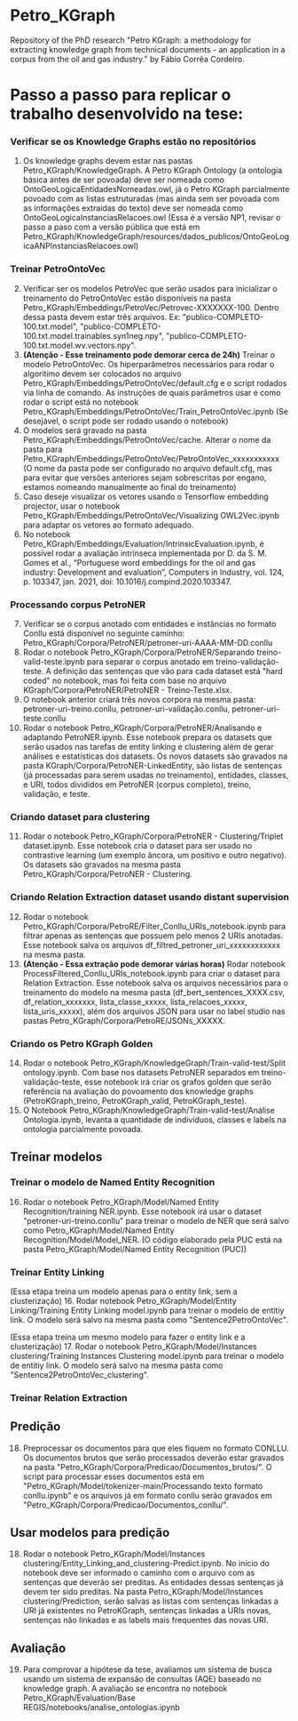 # Petro_KGraph
 Repository of the PhD research "Petro KGraph: a methodology for extracting knowledge graph from technical documents - an application in a corpus from the oil and gas industry." by Fábio Corrêa Cordeiro.
 
 
# Passo a passo para replicar o trabalho desenvolvido na tese:

### Verificar se os Knowledge Graphs estão no repositórios
1. Os knowledge graphs devem estar nas pastas Petro_KGraph/KnowledgeGraph. A Petro KGraph Ontology (a ontologia básica antes de ser povoada) deve ser nomeada como OntoGeoLogicaEntidadesNomeadas.owl, já o Petro KGraph parcialmente povoado com as listas estruturadas (mas ainda sem ser povoada com as informações extraídas do texto) deve ser nomeada como OntoGeoLogicaInstanciasRelacoes.owl
(Essa é a versão NP1, revisar o passo a paso com a versão pública que está em Petro_KGraph/KnowledgeGraph/resources/dados_publicos/OntoGeoLogicaANPInstanciasRelacoes.owl)

### Treinar PetroOntoVec
2. Verificar ser os modelos PetroVec que serão usados para inicializar o treinamento do PetroOntoVec estão disponíveis na pasta Petro_KGraph/Embeddings/PetroVec/Petrovec-XXXXXXX-100. Dentro dessa pasta devem estar três arquivos. Ex: "publico-COMPLETO-100.txt.model", "publico-COMPLETO-100.txt.model.trainables.syn1neg.npy", "publico-COMPLETO-100.txt.model.wv.vectors.npy".
3. **(Atenção - Esse treinamento pode demorar cerca de 24h)** Treinar o modelo PetroOntoVec. Os hiperparâmetros necessários para rodar o algoritimo devem ser colocados no arquivo Petro_KGraph/Embeddings/PetroOntoVec/default.cfg e o script rodados via linha de comando. As instruções de quais parâmetros usar e como rodar o script está no notebook Petro_KGraph/Embeddings/PetroOntoVec/Train_PetroOntoVec.ipynb (Se desejável, o script pode ser rodado usando o notebook)
4. O modelos será gravado na pasta Petro_KGraph/Embeddings/PetroOntoVec/cache. Alterar o nome da pasta para Petro_KGraph/Embeddings/PetroOntoVec/PetroOntoVec_xxxxxxxxxxx (O nome da pasta pode ser configurado no arquivo default.cfg, mas para evitar que versões anteriores sejam sobrescritas por engano, estamos nomeando manualmente ao final do treinamento)
5. Caso deseje visualizar os vetores usando o Tensorflow embedding projector, usar o notebook Petro_KGraph/Embeddings/PetroOntoVec/Visualizing OWL2Vec.ipynb para adaptar os vetores ao formato adequado.
6. No notebook Petro_KGraph/Embeddings/Evaluation/IntrinsicEvaluation.ipynb, é possível rodar a avaliação intrínseca implementada por D. da S. M. Gomes et al., “Portuguese word embeddings for the oil and gas industry: Development and evaluation”, Computers in Industry, vol. 124, p. 103347, jan. 2021, doi: 10.1016/j.compind.2020.103347.
 
### Processando corpus PetroNER
7. Verificar se o corpus anotado com entidades e instâncias no formato Conllu está disponível no seguinte caminho: Petro_KGraph/Corpora/PetroNER/petroner-uri-AAAA-MM-DD.conllu
8. Rodar o notebook Petro_KGraph/Corpora/PetroNER/Separando treino-valid-teste.ipynb para separar o corpus anotado em treino-validação-teste. A definição das sentenças que vão para cada dataset está "hard coded" no notebook, mas foi feita com base no arquivo KGraph/Corpora/PetroNER/PetroNER - Treino-Teste.xlsx.
9. O notebook anterior criará três novos corpora na mesma pasta: petroner-uri-treino.conllu, petroner-uri-validação.conllu, petroner-uri-teste.conllu
10. Rodar o notebook Petro_KGraph/Corpora/PetroNER/Analisando e adaptando PetroNER.ipynb. Esse notebook prepara os datasets que serão usados nas tarefas de entity linking e clustering além de gerar análises e estatísticas dos datasets. Os novos datasets são gravados na pasta KGraph/Corpora/PetroNER-LinkedEntity, são listas de sentenças (já processadas para serem usadas no treinamento), entidades, classes, e URI, todos divididos em PetroNER (corpus completo), treino, validação, e teste.

### Criando dataset para clustering
11. Rodar o notebook Petro_KGraph/Corpora/PetroNER - Clustering/Triplet dataset.ipynb. Esse notebook cria o dataset para ser usado no contrastive learning (um exemplo âncora, um positivo e outro negativo). Os datasets são gravados na mesma pasta Petro_KGraph/Corpora/PetroNER - Clustering.

### Criando Relation Extraction dataset usando distant supervision
12. Rodar o notebook Petro_KGraph/Corpora/PetroRE/Filter_Conllu_URIs_notebook.ipynb para filtrar apenas as sentenças que possuem pelo menos 2 URIs anotadas. Esse notebook salva os arquivos df_filtred_petroner_uri_xxxxxxxxxxxx na mesma pasta.
13. **(Atenção - Essa extração pode demorar várias horas)** Rodar notebook ProcessFiltered_Conllu_URIs_notebook.ipynb para criar o dataset para Relation Extraction. Esse notebook salva os arquivos necessários para o treinamento do modelo na mesma pasta (df_bert_sentences_XXXX.csv, df_relation_xxxxxxx, lista_classe_xxxxx, lista_relacoes_xxxxx, lista_uris_xxxxx), além dos arquivos JSON para usar no label studio nas pastas Petro_KGraph/Corpora/PetroRE/JSONs_XXXXX. 

### Criando os Petro KGraph Golden
14. Rodar o notebook Petro_KGraph/KnowledgeGraph/Train-valid-test/Split ontology.ipynb. Com base nos datasets PetroNER separados em treino-validação-teste, esse notebook irá criar os grafos golden que serão referência na avaliação do povoamento dos knowledge graphs (PetroKGraph_treino, PetroKGraph_valid, PetroKGraph_teste).
15. O Notebook Petro_KGraph/KnowledgeGraph/Train-valid-test/Análise Ontologia.ipynb, levanta a quantidade de indivíduos, classes e labels na ontologia parcialmente povoada.

## Treinar modelos
### Treinar o modelo de Named Entity Recognition
16. Rodar o notebook Petro_KGraph/Model/Named Entity Recognition/training NER.ipynb. Esse notebook irá usar o dataset "petroner-uri-treino.conllu" para treinar o modelo de NER que será salvo como Petro_KGraph/Model/Named Entity Recognition/Model/Model_NER. (O código elaborado pela PUC está na pasta Petro_KGraph/Model/Named Entity Recognition (PUC))

### Treinar Entity Linking 
(Essa etapa treina um modelo apenas para o entity link, sem a clusterização)
16. Rodar notebook Petro_KGraph/Model/Entity Linking/Training Entity Linking model.ipynb para treinar o modelo de entitiy link. O modelo será salvo na mesma pasta como "Sentence2PetroOntoVec".

(Essa etapa treina um mesmo modelo para fazer o entity link e a clusterização)
17. Rodar o notebook Petro_KGraph/Model/Instances clustering/Training Instances Clustering model.ipynb para treinar o modelo de entitiy link. O modelo será salvo na mesma pasta como "Sentence2PetroOntoVec_clustering".

### Treinar Relation Extraction


## Predição

18. Preprocessar os documentos para que eles fiquem no formato CONLLU. Os documentos brutos que serão processados deverão estar gravados na pasta "Petro_KGraph/Corpora/Predicao/Documentos_brutos/". O script para processar esses documentos está em "Petro_KGraph/Model/tokenizer-main/Processando texto formato conllu.ipynb" e os arquivos já em formato conllu serão gravados em "Petro_KGraph/Corpora/Predicao/Documentos_conllu/".



## Usar modelos para predição
18. Rodar o notebook Petro_KGraph/Model/Instances clustering/Entity_Linking_and_clustering-Predict.ipynb. No início do notebook deve ser informado o caminho com o arquivo com as sentenças que deverão ser preditas. As entidades dessas sentenças já devem ter sido preditas. Na pasta Petro_KGraph/Model/Instances clustering/Prediction, serão salvas as listas com sentenças linkadas a URI já existentes no PetroKGraph, sentenças linkadas a URIs novas, sentenças não linkadas e as labels mais frequentes das novas URI. 


## Avaliação
19. Para comprovar a hipótese da tese, avaliamos um sistema de busca usando um sistema de expansão de consultas (AQE) baseado no knowledge graph. A avaliação se encontra no notebook Petro_KGraph/Evaluation/Base REGIS/notebooks/analise_ontologias.ipynb
